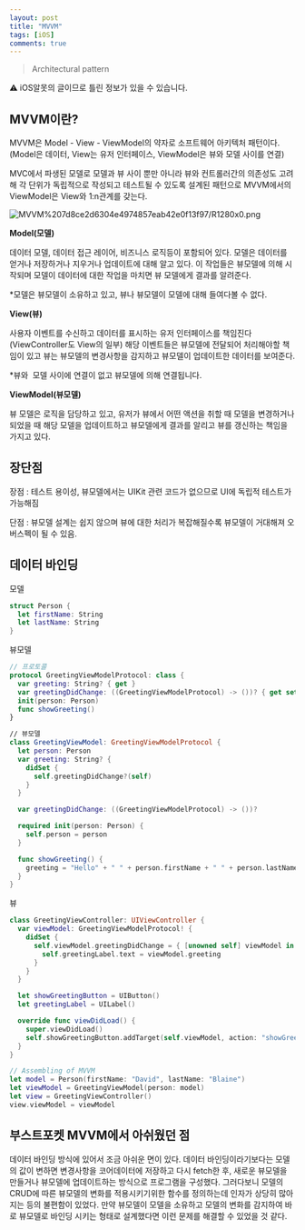 ```yaml
---
layout: post
title: "MVVM"
tags: [iOS]
comments: true
---
```


> Architectural pattern  

⚠ iOS알못의 글이므로 틀린 정보가 있을 수 있습니다.  

## MVVM이란?

MVVM은 Model - View - ViewModel의 약자로 소프트웨어 아키텍처 패턴이다. (Model은 데이터, View는 유저 인터페이스, ViewModel은 뷰와 모델 사이를 연결)

MVC에서 파생된 모델로 모델과 뷰 사이 뿐만 아니라 뷰와 컨트롤러간의 의존성도 고려해 각 단위가 독립적으로 작성되고 테스트될 수 있도록 설계된 패턴으로 MVVM에서의 ViewModel은 View와 1:n관계를 갖는다.

![MVVM%207d8ce2d6304e4974857eab42e0f13f97/R1280x0.png](MVVM%207d8ce2d6304e4974857eab42e0f13f97/R1280x0.png)

**Model(모델)**

데이터 모델, 데이터 접근 레이어, 비즈니스 로직등이 포함되어 있다. 모델은 데이터를 얻거나 저장하거나 지우거나 업데이트에 대해 알고 있다. 이 작업들은 뷰모델에 의해 시작되며 모델이 데이터에 대한 작업을 마치면 뷰 모델에게 결과를 알려준다.

*모델은 뷰모델이 소유하고 있고, 뷰나 뷰모델이 모델에 대해 들여다볼 수 없다.

**View(뷰)**

사용자 이벤트를 수신하고 데이터를 표시하는 유저 인터페이스를 책임진다 (ViewController도 View의 일부) 해당 이벤트들은 뷰모델에 전달되어 처리해야할 책임이 있고 뷰는 뷰모델의 변경사항을 감지하고 뷰모델이 업데이트한 데이터를 보여준다.

*뷰와  모델 사이에 연결이 없고 뷰모델에 의해 연결됩니다.

**ViewModel(뷰모델)**

뷰 모델은 로직을 담당하고 있고, 유저가 뷰에서 어떤 액션을 취할 때 모델을 변경하거나 되었을 때 해당 모델을 업데이트하고 뷰모델에게 결과를 알리고 뷰를 갱신하는 책임을 가지고 있다.

## 장단점

장점 : 테스트 용이성, 뷰모델에서는 UIKit 관련 코드가 없으므로 UI에 독립적 테스트가 가능해짐

단점 : 뷰모델 설계는 쉽지 않으며 뷰에 대한 처리가 복잡해질수록 뷰모델이 거대해져 오버스펙이 될 수 있음.

## 데이터 바인딩

모델

```swift
struct Person {
  let firstName: String
  let lastName: String
}
```

뷰모델

```swift
// 프로토콜
protocol GreetingViewModelProtocol: class {
  var greeting: String? { get }
  var greetingDidChange: ((GreetingViewModelProtocol) -> ())? { get set }
  init(person: Person)
  func showGreeting()
}

// 뷰모델
class GreetingViewModel: GreetingViewModelProtocol {
  let person: Person
  var greeting: String? {
    didSet {
      self.greetingDidChange?(self)
    }
  }

  var greetingDidChange: ((GreetingViewModelProtocol) -> ())?

  required init(person: Person) {
    self.person = person
  }

  func showGreeting() {
    greeting = "Hello" + " " + person.firstName + " " + person.lastName
  }
}
```

뷰

```swift
class GreetingViewController: UIViewController {
  var viewModel: GreetingViewModelProtocol! {
    didSet {
      self.viewModel.greetingDidChange = { [unowned self] viewModel in
        self.greetingLabel.text = viewModel.greeting
      }
    }
  }

  let showGreetingButton = UIButton()
  let greetingLabel = UILabel()

  override func viewDidLoad() {
    super.viewDidLoad()
    self.showGreetingButton.addTarget(self.viewModel, action: "showGreeting", forControlEvents: .TouchUpInside)
  }
}
```

```swift
// Assembling of MVVM
let model = Person(firstName: "David", lastName: "Blaine")
let viewModel = GreetingViewModel(person: model)
let view = GreetingViewController()
view.viewModel = viewModel
```

## 부스트포켓 MVVM에서 아쉬웠던 점

데이터 바인딩 방식에 있어서 조금 아쉬운 면이 있다. 데이터 바인딩이라기보다는 모델의 값이 변하면 변경사항을 코어데이터에 저장하고 다시 fetch한 후, 새로운 뷰모델을 만들거나 뷰모델에 업데이트하는 방식으로 프로그램을 구성했다. 그러다보니 모델의 CRUD에 따른 뷰모델의 변화를 적용시키기위한 함수를 정의하는데 인자가 상당히 많아지는 등의 불편함이 있었다. 만약 뷰모델이 모델을 소유하고 모델의 변화를 감지하여 바로 뷰모델로 바인딩 시키는 형태로 설계했다면 이런 문제를 해결할 수 있었을 것 같다.
